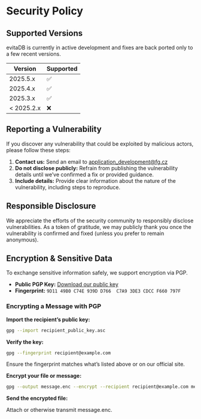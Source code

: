 # Security Policy

## Supported Versions

evitaDB is currently in active development and fixes are back ported only to a few recent versions.

| Version    | Supported          |
|------------|--------------------|
| 2025.5.x   | :white_check_mark: |
| 2025.4.x   | :white_check_mark: |
| 2025.3.x   | :white_check_mark: |
| < 2025.2.x | :x:                |

## Reporting a Vulnerability

If you discover any vulnerability that could be exploited by malicious actors, please follow these steps:

1. **Contact us:** Send an email to [application_development@fg.cz](mailto:application_development@fg.cz)
2. **Do not disclose publicly:** Refrain from publishing the vulnerability details until we’ve confirmed a fix or provided guidance.
3. **Include details:** Provide clear information about the nature of the vulnerability, including steps to reproduce.

## Responsible Disclosure

We appreciate the efforts of the security community to responsibly disclose vulnerabilities. 
As a token of gratitude, we may publicly thank you once the vulnerability is confirmed and fixed (unless you prefer to remain anonymous).

## Encryption & Sensitive Data

To exchange sensitive information safely, we support encryption via PGP.

- **Public PGP Key:** [Download our public key](https://keyserver.ubuntu.com/pks/lookup?op=get&search=0x9d1149b0c74e939dd766c7a93de3cdccf660797f)
- **Fingerprint:** `9D11 49B0 C74E 939D D766  C7A9 3DE3 CDCC F660 797F`

### Encrypting a Message with PGP

**Import the recipient’s public key:**

```bash
gpg --import recipient_public_key.asc
```

**Verify the key:**

```bash
gpg --fingerprint recipient@example.com
```

Ensure the fingerprint matches what’s listed above or on our official site.

**Encrypt your file or message:**

```bash
gpg --output message.enc --encrypt --recipient recipient@example.com message.txt
```

**Send the encrypted file:**

Attach or otherwise transmit message.enc.
